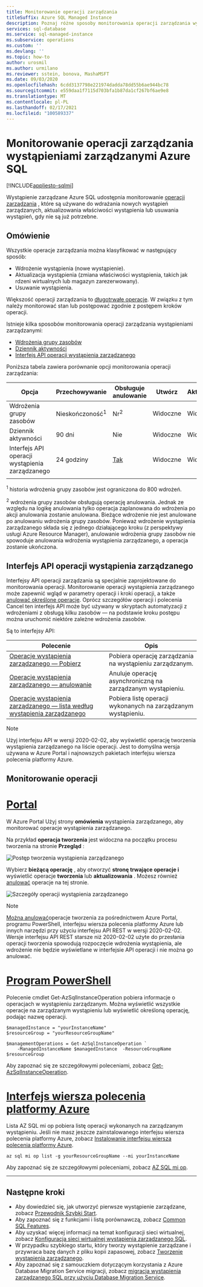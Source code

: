 ```yaml
---
title: Monitorowanie operacji zarządzania
titleSuffix: Azure SQL Managed Instance
description: Poznaj różne sposoby monitorowania operacji zarządzania wystąpieniami zarządzanymi przez usługę Azure SQL.
services: sql-database
ms.service: sql-managed-instance
ms.subservice: operations
ms.custom: ''
ms.devlang: ''
ms.topic: how-to
author: urosmil
ms.author: urmilano
ms.reviewer: sstein, bonova, MashaMSFT
ms.date: 09/03/2020
ms.openlocfilehash: 6cdd3137798e221974dadda78dd55b6ae944bc78
ms.sourcegitcommit: e559daa1f7115d703bfa1b87da1cf267bf6ae9e8
ms.translationtype: MT
ms.contentlocale: pl-PL
ms.lasthandoff: 02/17/2021
ms.locfileid: "100589337"
---
```

# <a name="monitoring-azure-sql-managed-instance-management-operations"></a>Monitorowanie operacji zarządzania wystąpieniami zarządzanymi Azure SQL
[!INCLUDE[appliesto-sqlmi](../includes/appliesto-sqlmi.md)]

Wystąpienie zarządzane Azure SQL udostępnia monitorowanie [operacji zarządzania](management-operations-overview.md) , które są używane do wdrażania nowych wystąpień zarządzanych, aktualizowania właściwości wystąpienia lub usuwania wystąpień, gdy nie są już potrzebne. 

## <a name="overview"></a>Omówienie

Wszystkie operacje zarządzania można klasyfikować w następujący sposób:

- Wdrożenie wystąpienia (nowe wystąpienie).
- Aktualizacja wystąpienia (zmiana właściwości wystąpienia, takich jak rdzeni wirtualnych lub magazyn zarezerwowany).
- Usuwanie wystąpienia.

Większość operacji zarządzania to [długotrwałe operacje](management-operations-overview.md#duration). W związku z tym należy monitorować stan lub postępować zgodnie z postępem kroków operacji. 

Istnieje kilka sposobów monitorowania operacji zarządzania wystąpieniami zarządzanymi:

- [Wdrożenia grupy zasobów](../../azure-resource-manager/templates/deployment-history.md)
- [Dziennik aktywności](../../azure-monitor/essentials/activity-log.md)
- [Interfejs API operacji wystąpienia zarządzanego](#managed-instance-operations-api)


Poniższa tabela zawiera porównanie opcji monitorowania operacji zarządzania: 

| Opcja | Przechowywanie | Obsługuje anulowanie | Utwórz | Aktualizacja | Usuń | Anuluj | Kroki |
| --- | --- | --- | --- | --- | --- | --- | --- |
| Wdrożenia grupy zasobów | Nieskończoność<sup>1</sup> | Nr<sup>2</sup> | Widoczne | Widoczne | Niewidoczne | Widoczne | Niewidoczne |
| Dziennik aktywności | 90 dni | Nie | Widoczne | Widoczne | Widoczne | Widoczne |  Niewidoczne |
| Interfejs API operacji wystąpienia zarządzanego | 24 godziny | [Tak](management-operations-cancel.md) | Widoczne | Widoczne | Widoczne | Widoczne | Widoczne |
|  |  |  |  |  |  |  | |

<sup>1</sup> historia wdrożenia grupy zasobów jest ograniczona do 800 wdrożeń.

<sup>2</sup> wdrożenia grupy zasobów obsługują operację anulowania. Jednak ze względu na logikę anulowania tylko operacja zaplanowana do wdrożenia po akcji anulowania zostanie anulowana. Bieżące wdrożenie nie jest anulowane po anulowaniu wdrożenia grupy zasobów. Ponieważ wdrożenie wystąpienia zarządzanego składa się z jednego działającego kroku (z perspektywy usługi Azure Resource Manager), anulowanie wdrożenia grupy zasobów nie spowoduje anulowania wdrożenia wystąpienia zarządzanego, a operacja zostanie ukończona. 

## <a name="managed-instance-operations-api"></a>Interfejs API operacji wystąpienia zarządzanego

Interfejsy API operacji zarządzania są specjalnie zaprojektowane do monitorowania operacji. Monitorowanie operacji wystąpienia zarządzanego może zapewnić wgląd w parametry operacji i kroki operacji, a także [anulować określone operacje](management-operations-cancel.md). Oprócz szczegółów operacji i polecenia Cancel ten interfejs API może być używany w skryptach automatyzacji z wdrożeniami z obsługą kilku zasobów — na podstawie kroku postępu można uruchomić niektóre zależne wdrożenia zasobów.

Są to interfejsy API: 

| Polecenie | Opis |
| --- | --- |
|[Operacje wystąpienia zarządzanego — Pobierz](/rest/api/sql/managedinstanceoperations/get)|Pobiera operację zarządzania na wystąpieniu zarządzanym.|
|[Operacje wystąpienia zarządzanego — anulowanie](/rest/api/sql/managedinstanceoperations/cancel)|Anuluje operację asynchroniczną na zarządzanym wystąpieniu.|
|[Operacje wystąpienia zarządzanego — lista według wystąpienia zarządzanego](/rest/api/sql/managedinstanceoperations/listbymanagedinstance)|Pobiera listę operacji wykonanych na zarządzanym wystąpieniu.|

> [!NOTE]
> Użyj interfejsu API w wersji 2020-02-02, aby wyświetlić operację tworzenia wystąpienia zarządzanego na liście operacji. Jest to domyślna wersja używana w Azure Portal i najnowszych pakietach interfejsu wiersza polecenia platformy Azure.

## <a name="monitor-operations"></a>Monitorowanie operacji

# <a name="portal"></a>[Portal](#tab/azure-portal)

W Azure Portal Użyj strony **omówienia** wystąpienia zarządzanego, aby monitorować operacje wystąpienia zarządzanego. 

Na przykład **operacja tworzenia** jest widoczna na początku procesu tworzenia na stronie **Przegląd** : 

![Postęp tworzenia wystąpienia zarządzanego](./media/management-operations-monitor/monitoring-create-operation.png)

Wybierz **bieżącą operację** , aby otworzyć **stronę trwające operacje i** wyświetlić operacje **tworzenia** lub **aktualizowania** . Możesz również [anulować](management-operations-cancel.md) operacje na tej stronie.  

![Szczegóły operacji wystąpienia zarządzanego](./media/management-operations-monitor/monitoring-operation-details.png)

> [!NOTE]
> [Można anulować](management-operations-cancel.md)operacje tworzenia za pośrednictwem Azure Portal, programu PowerShell, interfejsu wiersza polecenia platformy Azure lub innych narzędzi przy użyciu interfejsu API REST w wersji 2020-02-02. Wersje interfejsu API REST starsze niż 2020-02-02 użyte do przesłania operacji tworzenia spowodują rozpoczęcie wdrożenia wystąpienia, ale wdrożenie nie będzie wyświetlane w interfejsie API operacji i nie można go anulować.

# <a name="powershell"></a>[Program PowerShell](#tab/azure-powershell)

Polecenie cmdlet Get-AzSqlInstanceOperation pobiera informacje o operacjach w wystąpieniu zarządzanym. Można wyświetlić wszystkie operacje na zarządzanym wystąpieniu lub wyświetlić określoną operację, podając nazwę operacji.

```powershell-interactive
$managedInstance = "yourInstanceName"
$resourceGroup = "yourResourceGroupName"

$managementOperations = Get-AzSqlInstanceOperation `
    -ManagedInstanceName $managedInstance  -ResourceGroupName $resourceGroup
```

Aby zapoznać się ze szczegółowymi poleceniami, zobacz [Get-AzSqlInstanceOperation](/powershell/module/az.sql/get-azsqlinstanceoperation).

# <a name="azure-cli"></a>[Interfejs wiersza polecenia platformy Azure](#tab/azure-cli)

Lista AZ SQL mi op pobiera listę operacji wykonanych na zarządzanym wystąpieniu. Jeśli nie masz jeszcze zainstalowanego interfejsu wiersza polecenia platformy Azure, zobacz [Instalowanie interfejsu wiersza polecenia platformy Azure](/cli/azure/install-azure-cli).

```azurecli-interactive
az sql mi op list -g yourResourceGroupName --mi yourInstanceName 
```

Aby zapoznać się ze szczegółowymi poleceniami, zobacz [AZ SQL mi op](/cli/azure/sql/mi/op).

---

## <a name="next-steps"></a>Następne kroki

- Aby dowiedzieć się, jak utworzyć pierwsze wystąpienie zarządzane, zobacz [Przewodnik Szybki Start](instance-create-quickstart.md).
- Aby zapoznać się z funkcjami i listą porównawczą, zobacz [Common SQL Features](../database/features-comparison.md).
- Aby uzyskać więcej informacji na temat konfiguracji sieci wirtualnej, zobacz [Konfiguracja sieci wirtualnej wystąpienia zarządzanego SQL](connectivity-architecture-overview.md).
- W przypadku szybkiego startu, który tworzy wystąpienie zarządzane i przywraca bazę danych z pliku kopii zapasowej, zobacz [Tworzenie wystąpienia zarządzanego](instance-create-quickstart.md).
- Aby zapoznać się z samouczkiem dotyczącym korzystania z Azure Database Migration Service migracji, zobacz [migracja wystąpienia zarządzanego SQL przy użyciu Database Migration Service](../../dms/tutorial-sql-server-to-managed-instance.md).